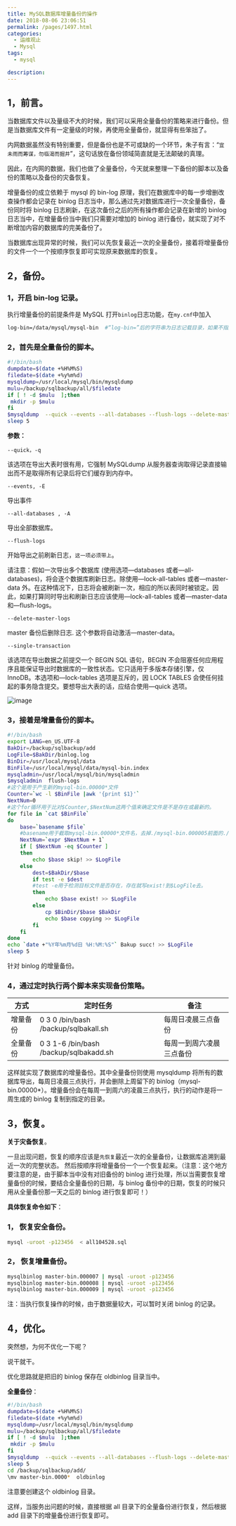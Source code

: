 ```yaml
---
title: MySQL数据库增量备份的操作
date: 2018-08-06 23:06:51
permalink: /pages/1497.html
categories: 
  - 运维观止
  - Mysql
tags: 
  - mysql

description: 
---
```


## 1，前言。



当数据库文件以及量级不大的时候，我们可以采用全量备份的策略来进行备份。但是当数据库文件有一定量级的时候，再使用全量备份，就显得有些笨拙了。



内网数据虽然没有特别重要，但是备份也是不可或缺的一个环节，朱子有言：“`宜未雨而筹谋，勿临渴而掘井`”，这句话放在备份领域简直就是无法颠破的真理。



因此，在内网的数据，我们也做了全量备份，今天就来整理一下备份的脚本以及备份的策略以及备份的灾备恢复。



增量备份的成立依赖于 mysql 的 bin-log 原理，我们在数据库中的每一步增删改查操作都会记录在 binlog 日志当中，那么通过先对数据库进行一次全量备份，备份同时将 binlog 日志刷新，在这次备份之后的所有操作都会记录在新增的 binlog 日志当中，在增量备份当中我们只需要对增加的 binlog 进行备份，就实现了对不断增加内容的数据库的完美备份了。



当数据库出现异常的时候，我们可以先恢复最近一次的全量备份，接着将增量备份的文件一个一个按顺序恢复即可实现原来数据库的恢复。



## 2，备份。



### 1，开启 bin-log 记录。



执行增量备份的前提条件是 MySQL 打开`binlog`日志功能，在`my.cnf`中加入



```sh
log-bin=/data/mysql/mysql-bin  #“log-bin=”后的字符串为日志记载目录，如果不指定位置的话，默认在mysql的data目录下。
```



### 2，首先是全量备份的脚本。



```sh
#!/bin/bash
dumpdate=$(date +%H%M%S)
filedate=$(date +%y%m%d)
mysqldump=/usr/local/mysql/bin/mysqldump
mulu=/backup/sqlbackup/all/$filedate
if [ ! -d $mulu  ];then
 mkdir -p $mulu
fi
$mysqldump  --quick --events --all-databases --flush-logs --delete-master-logs --single-transaction > ${mulu}/all${dumpdate}.sql
sleep 5
```



**参数：**



`--quick，-q`



该选项在导出大表时很有用，它强制 MySQLdump 从服务器查询取得记录直接输出而不是取得所有记录后将它们缓存到内存中。



`--events, -E`



导出事件



`--all-databases , -A`



导出全部数据库。



`--flush-logs`



开始导出之前刷新日志，`这一项必须带上`。



请注意：假如一次导出多个数据库 (使用选项—databases 或者—all-databases)，将会逐个数据库刷新日志。除使用—lock-all-tables 或者—master-data 外。在这种情况下，日志将会被刷新一次，相应的所以表同时被锁定。因此，如果打算同时导出和刷新日志应该使用—lock-all-tables 或者—master-data 和—flush-logs。



`--delete-master-logs`



master 备份后删除日志. 这个参数将自动激活—master-data。



`--single-transaction`



该选项在导出数据之前提交一个 BEGIN SQL 语句，BEGIN 不会阻塞任何应用程序且能保证导出时数据库的一致性状态。它只适用于多版本存储引擎，仅 InnoDB。本选项和—lock-tables 选项是互斥的，因 LOCK TABLES 会使任何挂起的事务隐含提交。要想导出大表的话，应结合使用—quick 选项。





![image](http://t.eryajf.net/imgs/2021/09/4d17a5b26fbd9f06.jpg)





### 3，接着是增量备份的脚本。



```sh
#!/bin/bash
export LANG=en_US.UTF-8
BakDir=/backup/sqlbackup/add
LogFile=$BakDir/binlog.log
BinDir=/usr/local/mysql/data
BinFile=/usr/local/mysql/data/mysql-bin.index
mysqladmin=/usr/local/mysql/bin/mysqladmin
$mysqladmin  flush-logs
#这个是用于产生新的mysql-bin.00000*文件
Counter=`wc -l $BinFile |awk '{print $1}'`
NextNum=0
#这个for循环用于比对$Counter,$NextNum这两个值来确定文件是不是存在或最新的。
for file in `cat $BinFile`
do
    base=`basename $file`
    #basename用于截取mysql-bin.00000*文件名，去掉./mysql-bin.000005前面的./
    NextNum=`expr $NextNum + 1`
    if [ $NextNum -eq $Counter ]
    then
        echo $base skip! >> $LogFile
    else
        dest=$BakDir/$base
        if test -e $dest
        #test -e用于检测目标文件是否存在，存在就写exist!到$LogFile去。
        then
            echo $base exist! >> $LogFile
        else
            cp $BinDir/$base $BakDir
            echo $base copying >> $LogFile
        fi
    fi
done
echo `date +"%Y年%m月%d日 %H:%M:%S"` Bakup succ! >> $LogFile
sleep 5
```



针对 binlog 的增量备份。



### 4，通过定时执行两个脚本来实现备份策略。



| 方式     | 定时任务                               | 备注                     |
| -------- | -------------------------------------- | ------------------------ |
| 增量备份 | 0 3 0 /bin/bash /backup/sqlbakall.sh   | 每周日凌晨三点备份       |
| 全量备份 | 0 3 1-6 /bin/bash /backup/sqlbakadd.sh | 每周一到周六凌晨三点备份 |



这样就实现了数据库的增量备份。其中全量备份则使用 mysqldump 将所有的数据库导出，每周日凌晨三点执行，并会删除上周留下的 binlog（mysql-bin.00000*）。增量备份会在每周一到周六的凌晨三点执行，执行的动作是将一周生成的 binlog 复制到指定的目录。



## 3，恢复。



**关于灾备恢复**。



一旦出现问题，恢复的顺序应该是`先恢复`最近一次的全量备份，让数据库追溯到最近一次的完整状态。
然后按顺序将增量备份一个一个恢复起来。（注意：这个地方要注意的是，由于脚本当中没有对旧备份的 binlog 进行处理，所以当需要恢复增量备份的时候，要结合全量备份的日期，与 binlog 备份中的日期，恢复的时候只用从全量备份那一天之后的 binlog 进行恢复即可！）



**具体恢复命令如下**：



### 1， 恢复安全备份。



```sh
mysql -uroot -p123456  < all104528.sql
```



### 2， 恢复增量备份。



```sh
mysqlbinlog master-bin.000007 | mysql -uroot -p123456
mysqlbinlog master-bin.000008 | mysql -uroot -p123456
mysqlbinlog master-bin.000009 | mysql -uroot -p123456
```



注：当执行恢复操作的时候，由于数据量较大，可以暂时关闭 binlog 的记录。



## 4，优化。



突然想，为何不优化一下呢？



说干就干。



优化思路就是把旧的 binlog 保存在 oldbinlog 目录当中。



**全量备份**：



```sh
#!/bin/bash
dumpdate=$(date +%H%M%S)
filedate=$(date +%y%m%d)
mysqldump=/usr/local/mysql/bin/mysqldump
mulu=/backup/sqlbackup/all/$filedate
if [ ! -d $mulu  ];then
 mkdir -p $mulu
fi
$mysqldump  --quick --events --all-databases --flush-logs --delete-master-logs --single-transaction > ${mulu}/all${dumpdate}.sql
sleep 5
cd /backup/sqlbackup/add/
\mv master-bin.0000*  oldbinlog
```



注意要创建这个 oldbinlog 目录。



这样，当服务出问题的时候，直接根据 all 目录下的全量备份进行恢复，然后根据 add 目录下的增量备份进行恢复即可。
